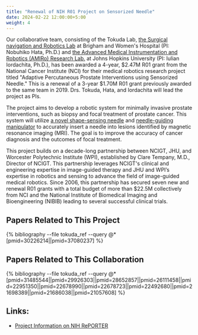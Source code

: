 ```yaml
---
title: "Renewal of NIH R01 Project on Sensorized Needle"
date: 2024-02-22 12:00:00+5:00
weight: 4
---
```


Our collaborative team, consisting of the Tokuda Lab, [the Surgical navigation and Robotics Lab](https://snr.spl.harvard.edu) at Brigham and Women's Hospital (PI: Nobuhiko Hata, Ph.D.) and [the Advanced Medical Instrumentation and Robotics (AMIRo) Research Lab.](https://amiro.lcsr.jhu.edu) at Johns Hopkins University (PI: Iulian Iordachita, Ph.D.), has been awarded a 4-year, \$2.47M R01 grant from the National Cancer Institute (NCI) for their medical robotics research project titled "Adaptive Percutaneous Prostate Interventions using Sensorized Needle." This is a renewal of a 3-year \$1.70M R01 grant previously awarded to the same team in 2019. Drs. Tokuda, Hata, and Iordachita will lead the project as PIs.
 
The project aims to develop a robotic system for minimally invasive prostate interventions, such as biopsy and focal treatment of prostate cancer. This system will utilize [a novel shape-sensing needle](https://pubmed.ncbi.nlm.nih.gov/37216067/) and [needle-guiding manipulator](https://pubmed.ncbi.nlm.nih.gov/37080237/) to accurately insert a needle into lesions identified by magnetic resonance imaging (MRI). The goal is to improve the accuracy of cancer diagnosis and the outcomes of focal treatment.
 
This project builds on a decade-long partnership between NCIGT, JHU, and Worcester Polytechnic Institute (WPI), established by Clare Tempany, M.D., Director of NCIGT. This partnership leverages NCIGT's clinical and engineering expertise in image-guided therapy and JHU and WPI’s expertise in robotics and sensing to advance the field of image-guided medical robotics. Since 2006, this partnership has secured seven new and renewal R01 grants with a total budget of more than $22.5M collectively from NCI and the National Institute of Biomedical Imaging and Bioengineering (NIBIB) leading to several successful clinical trials.
 
## Papers Related to This Project
{% bibliography --file tokuda_ref --query @*[pmid=30226214||pmid=37080237] %}

## Papers Related to This Collaboration
{% bibliography --file tokuda_ref --query @*[pmid=31485544||pmid=29926303||pmid=28652857||pmid=26111458||pmid=22951350||pmid=22678990||pmid=22678723||pmid=22492680||pmid=21698389||pmid=21686038||pmid=21057608] %}

## Links:
- [Project Information on NIH RePORTER](https://reporter.nih.gov/search/Z1R5n9khDUCEzquOINLbCw/project-details/10880065)

 

